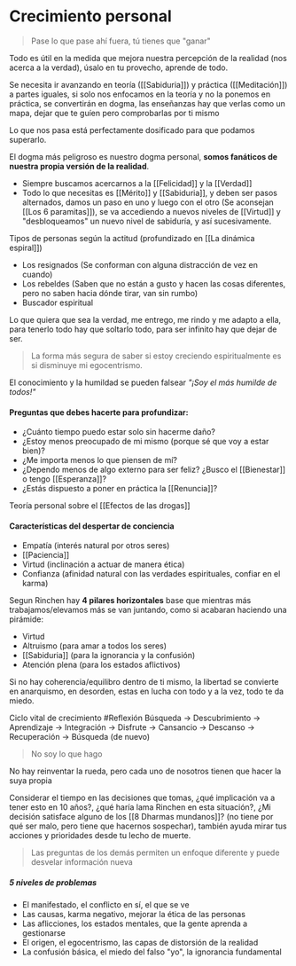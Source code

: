 # Crecimiento personal
> Pase lo que pase ahí fuera, tú tienes que "ganar"

Todo es útil en la medida que mejora nuestra percepción de la realidad (nos acerca a la verdad), úsalo en tu provecho, aprende de todo.

Se necesita ir avanzando en teoría ([[Sabiduria]]) y práctica ([[Meditación]]) a partes iguales, si solo nos enfocamos en la teoría y no la ponemos en práctica, se convertirán en dogma, las enseñanzas hay que verlas como un mapa, dejar que te guíen pero comprobarlas por ti mismo

Lo que nos pasa está perfectamente dosificado para que podamos superarlo.

El dogma más peligroso es nuestro dogma personal, **somos fanáticos de nuestra propia versión de la realidad**.

- Siempre buscamos acercarnos a la [[Felicidad]] y la [[Verdad]]
- Todo lo que necesitas es [[Mérito]] y [[Sabiduria]], y deben ser pasos alternados, damos un paso en uno y luego con el otro (Se aconsejan [[Los 6 paramitas]]), se va accediendo a nuevos niveles de [[Virtud]] y "desbloqueamos" un nuevo nivel de sabiduría, y así sucesivamente.


Tipos de personas según la actitud (profundizado en [[La dinámica espiral]])
- Los resignados (Se conforman con alguna distracción de vez en cuando)
- Los rebeldes (Saben que no están a gusto y hacen las cosas diferentes, pero no saben hacia dónde tirar, van sin rumbo)
- Buscador espiritual 

Lo que quiera que sea la verdad, me entrego, me rindo y me adapto a ella, para tenerlo todo hay que soltarlo todo, para ser infinito hay que dejar de ser.

> La forma más segura de saber si estoy creciendo espiritualmente es si disminuye mi egocentrismo.

El conocimiento y la humildad se pueden falsear _"¡Soy el más humilde de todos!"_

#### Preguntas que debes hacerte para profundizar:
- ¿Cuánto tiempo puedo estar solo sin hacerme daño?
- ¿Estoy menos preocupado de mi mismo (porque sé que voy a estar bien)?
- ¿Me importa menos lo que piensen de mí? 
- ¿Dependo menos de algo externo para ser feliz? ¿Busco el [[Bienestar]] o tengo [[Esperanza]]?
- ¿Estás dispuesto a poner en práctica la [[Renuncia]]?

Teoría personal sobre el [[Efectos de las drogas]]

#### Características del despertar de conciencia
- Empatía (interés natural por otros seres)
- [[Paciencia]]
- Virtud (inclinación a actuar de manera ética)
- Confianza (afinidad natural con las verdades espirituales, confiar en el karma)

Segun Rinchen hay **4 pilares horizontales** base que mientras más trabajamos/elevamos más se van juntando, como si acabaran haciendo una pirámide:
- Virtud 
- Altruismo (para amar a todos los seres)
- [[Sabiduria]] (para la ignorancia y la confusión)
- Atención plena (para los estados aflictivos)

Si no hay coherencia/equilibro dentro de ti mismo, la libertad se convierte en anarquismo, en desorden, estas en lucha con todo y a la vez, todo te da miedo.

Ciclo vital de crecimiento #Reflexión
Búsqueda -> Descubrimiento -> Aprendizaje -> Integración -> Disfrute -> Cansancio -> Descanso -> Recuperación -> Búsqueda (de nuevo)

> No soy lo que hago

No hay reinventar la rueda, pero cada uno de nosotros tienen que hacer la suya propia

Considerar el tiempo en las decisiones que tomas, ¿qué implicación va a tener esto en 10 años?, ¿qué haría lama Rinchen en esta situación?, ¿Mi decisión satisface alguno de los [[8 Dharmas mundanos]]? (no tiene por qué ser malo, pero tiene que hacernos sospechar), también ayuda mirar tus acciones y prioridades desde tu lecho de muerte.

> Las preguntas de los demás permiten un enfoque diferente y puede desvelar información nueva

##### 5 niveles de problemas
- El manifestado, el conflicto en sí, el que se ve
- Las causas, karma negativo, mejorar la ética de las personas
- Las aflicciones, los estados mentales, que la gente aprenda a gestionarse
- El origen, el egocentrismo, las capas de distorsión de la realidad
- La confusión básica, el miedo del falso "yo", la ignorancia fundamental